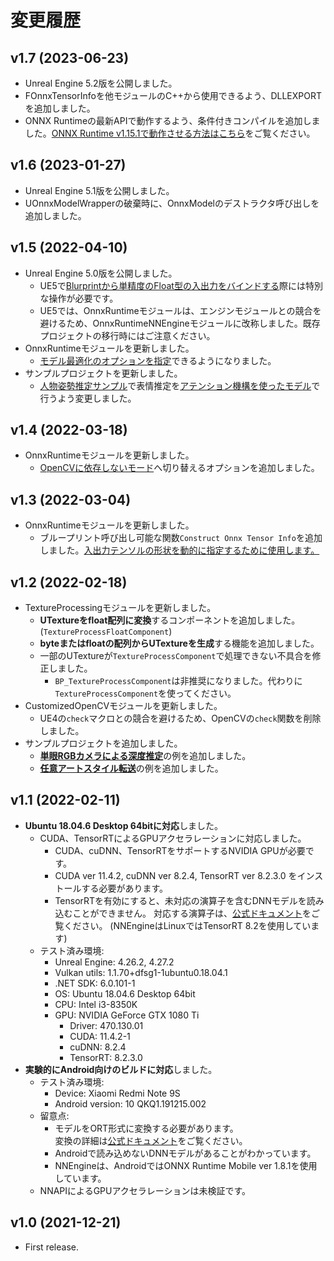 # 変更履歴

## v1.7 (2023-06-23)
- Unreal Engine 5.2版を公開しました。
- FOnnxTensorInfoを他モジュールのC++から使用できるよう、DLLEXPORTを追加しました。
- ONNX Runtimeの最新APIで動作するよう、条件付きコンパイルを追加しました。[ONNX Runtime v1.15.1で動作させる方法はこちら](../tips-latest-ort)をご覧ください。

## v1.6 (2023-01-27)
- Unreal Engine 5.1版を公開しました。
- UOnnxModelWrapperの破棄時に、OnnxModelのデストラクタ呼び出しを追加しました。

## v1.5 (2022-04-10)
- Unreal Engine 5.0版を公開しました。
    - UE5で[Blurprintから単精度のFloat型の入出力をバインドする](../ue5-float-bp)際には特別な操作が必要です。
    - UE5では、OnnxRuntimeモジュールは、エンジンモジュールとの競合を避けるため、OnnxRuntimeNNEngineモジュールに改称しました。既存プロジェクトの移行時にはご注意ください。
- OnnxRuntimeモジュールを更新しました。
    - [モデル最適化のオプションを指定](../how-to-use-onnxruntime-module/?h=最適化#onnx)できるようになりました。
- サンプルプロジェクトを更新しました。
    - [人物姿勢推定サンプル](../demo-project-overview)で表情推定を[アテンション機構を使ったモデル](https://google.github.io/mediapipe/solutions/face_mesh.html#attention-mesh-model)で行うよう変更しました。

## v1.4 (2022-03-18)
- OnnxRuntimeモジュールを更新しました。
    - [OpenCVに依存しないモード](../tips-build/#opencv)へ切り替えるオプションを追加しました。

## v1.3 (2022-03-04)
- OnnxRuntimeモジュールを更新しました。
    - ブループリント呼び出し可能な関数`Construct Onnx Tensor Info`を追加しました。[入出力テンソルの形状を動的に指定するために使用します。](../tips-dynamic-shape)

## v1.2 (2022-02-18)
- TextureProcessingモジュールを更新しました。
    - **UTextureをfloat配列に変換**するコンポーネントを追加しました。(`TextureProcessFloatComponent`)
    - **byteまたはfloatの配列からUTextureを生成**する機能を追加しました。
    - 一部のUTextureが`TextureProcessComponent`で処理できない不具合を修正しました。
        - `BP_TextureProcessComponent`は非推奨になりました。代わりに`TextureProcessComponent`を使ってください。
- CustomizedOpenCVモジュールを更新しました。
    - UE4の`check`マクロとの競合を避けるため、OpenCVの`check`関数を削除しました。
- サンプルプロジェクトを追加しました。
    - [**単眼RGBカメラによる深度推定**](https://github.com/KenjiAsaba/Monocular-Depth-Estimation-on-UE4)の例を追加しました。
    - [**任意アートスタイル転送**](https://github.com/KenjiAsaba/Artistic-Style-Transfer-on-UE4)の例を追加しました。

## v1.1 (2022-02-11)
- **Ubuntu 18.04.6 Desktop 64bitに対応**しました。
    - CUDA、TensorRTによるGPUアクセラレーションに対応しました。
        - CUDA、cuDNN、TensorRTをサポートするNVIDIA GPUが必要です。
        - CUDA ver 11.4.2, cuDNN ver 8.2.4, TensorRT ver 8.2.3.0 をインストールする必要があります。
        - TensorRTを有効にすると、未対応の演算子を含むDNNモデルを読み込むことができません。 
            対応する演算子は、[公式ドキュメント](https://github.com/onnx/onnx-tensorrt/blob/85e79f629fb546a75d61e3027fb259a9529144fe/docs/operators.md)をご覧ください。
            (NNEngineはLinuxではTensorRT 8.2を使用しています)
    - テスト済み環境:
        - Unreal Engine: 4.26.2, 4.27.2
        - Vulkan utils: 1.1.70+dfsg1-1ubuntu0.18.04.1
        - .NET SDK: 6.0.101-1
        - OS: Ubuntu 18.04.6 Desktop 64bit
        - CPU: Intel i3-8350K
        - GPU: NVIDIA GeForce GTX 1080 Ti
            - Driver: 470.130.01
            - CUDA: 11.4.2-1
            - cuDNN: 8.2.4
            - TensorRT: 8.2.3.0
- **実験的にAndroid向けのビルドに対応**しました。
    - テスト済み環境:
        - Device: Xiaomi Redmi Note 9S
        - Android version: 10 QKQ1.191215.002
    - 留意点:
        - モデルをORT形式に変換する必要があります。  
            変換の詳細は[公式ドキュメント](https://onnxruntime.ai/docs/reference/ort-model-format.html)をご覧ください。
        - Androidで読み込めないDNNモデルがあることがわかっています。
        - NNEngineは、AndroidではONNX Runtime Mobile ver 1.8.1を使用しています。
    - NNAPIによるGPUアクセラレーションは未検証です。
    
## v1.0 (2021-12-21)
- First release.